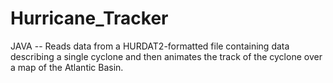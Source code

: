 # Hurricane_Tracker
JAVA -- Reads data from a HURDAT2-formatted file containing data describing a single cyclone and then animates the track of the cyclone over a map of the Atlantic Basin.
